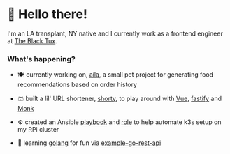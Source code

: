 # 👋 Hello there!

I'm an LA transplant, NY native and I currently work as a frontend engineer at [The Black Tux](https://theblacktux.com).

### What's happening?

- 🍽️ currently working on, [aila](https://github.com/mbchoa/aila), a small pet project for generating food recommendations based on order history

- 🩳 built a lil' URL shortener, [shorty](https://lil-shorty.glitch.me), to play around with [Vue](https://vuejs.org/), [fastify](https://www.fastify.io/) and [Monk](https://github.com/Automattic/monk)

- ⚙️ created an Ansible [playbook](https://github.com/mbchoa/ansible-secure-rpi-playbook) and [role](https://github.com/mbchoa/ansible-role-rpi-k3s) to help automate k3s setup on my RPi cluster

- 🌱 learning [golang](https://golang.org/) for fun via [example-go-rest-api](https://github.com/mbchoa/example-go-rest-api)

<!--
**mbchoa/mbchoa** is a ✨ _special_ ✨ repository because its `README.md` (this file) appears on your GitHub profile.

Here are some ideas to get you started:

- 🔭 I’m currently working on ...
- 🌱 I’m currently learning ...
- 👯 I’m looking to collaborate on ...
- 🤔 I’m looking for help with ...
- 💬 Ask me about ...
- 📫 How to reach me: ...
- 😄 Pronouns: ...
- ⚡ Fun fact: ...
-->
